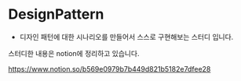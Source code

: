# DesignPattern
- 디자인 패턴에 대한 시나리오를 만들어서 스스로 구현해보는 스터디 입니다.

스터디한 내용은 notion에 정리하고 있습니다.

https://www.notion.so/b569e0979b7b449d821b5182e7dfee28